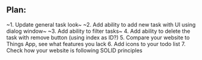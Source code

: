 ## Plan:

~1. Update general task look~
~2. Add ability to add new task with UI using dialog window~
~3. Add ability to filter tasks~ 4. Add ability to delete the task with remove button (using index as ID?) 5. Compare your website to Things App, see what features you lack 6. Add icons to your todo list 7. Check how your website is following SOLID principles
